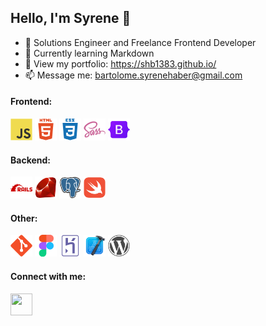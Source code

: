 ### <h2>Hello, I'm Syrene 👋</h2>

- 🎨 Solutions Engineer and Freelance Frontend Developer
- 🌱 Currently learning Markdown
- 💼 View my portfolio: https://shb1383.github.io/
- 📫 Message me: bartolome.syrenehaber@gmail.com

<h4>Frontend:</h4>
<div class="inline">
<img src = "https://raw.githubusercontent.com/devicons/devicon/master/icons/javascript/javascript-original.svg" width="35" height="35" /> 
<img src = "https://raw.githubusercontent.com/devicons/devicon/master/icons/html5/html5-plain-wordmark.svg" width="35" height="35" />
<img src = "https://raw.githubusercontent.com/devicons/devicon/master/icons/css3/css3-plain-wordmark.svg" width="35" height="35" />
<img src = "https://raw.githubusercontent.com/devicons/devicon/master/icons/sass/sass-original.svg" width="35" height="35" />
<img src = "https://raw.githubusercontent.com/devicons/devicon/master/icons/bootstrap/bootstrap-original.svg" width="35" height="35" />

<h4>Backend:</h4>
<img src = "https://raw.githubusercontent.com/devicons/devicon/master/icons/rails/rails-plain-wordmark.svg" width="35" height="35" />
<img src = "https://raw.githubusercontent.com/devicons/devicon/master/icons/ruby/ruby-original.svg" width="35" height="35" />
<img src = "https://raw.githubusercontent.com/devicons/devicon/master/icons/postgresql/postgresql-original.svg" width="35" height="35" />
<img src = "https://raw.githubusercontent.com/devicons/devicon/6910f0503efdd315c8f9b858234310c06e04d9c0/icons/swift/swift-original.svg" width="35" height="35" />

<h4>Other:</h4>
<img src = "https://raw.githubusercontent.com/devicons/devicon/6910f0503efdd315c8f9b858234310c06e04d9c0/icons/git/git-original.svg" width="35" height="35" />
<img src = "https://raw.githubusercontent.com/devicons/devicon/6910f0503efdd315c8f9b858234310c06e04d9c0/icons/figma/figma-original.svg" width="35" height="35" />
<img src = "https://raw.githubusercontent.com/devicons/devicon/6910f0503efdd315c8f9b858234310c06e04d9c0/icons/heroku/heroku-original.svg" width="35" height="35" />
<img src = "https://raw.githubusercontent.com/devicons/devicon/6910f0503efdd315c8f9b858234310c06e04d9c0/icons/xcode/xcode-original.svg" width="35" height="35" />
<img src = "https://raw.githubusercontent.com/devicons/devicon/refs/heads/master/icons/wordpress/wordpress-plain.svg" width="35" height="35" />
</div>

<h4>Connect with me:</h4>
<a href = "https://www.linkedin.com/in/syrene-h-bartolome/"><img src = "https://raw.githubusercontent.com/rahuldkjain/github-profile-readme-generator/master/src/images/icons/Social/linked-in-alt.svg" width="35" height="35" /></a>
</div>
<!--
**shb1383/shb1383** is a ✨ _special_ ✨ repository because its `README.md` (this file) appears on your GitHub profile.

Here are some ideas to get you started:

- 🔭 I’m currently working on ...
- 🌱 I’m currently learning ...
- 👯 I’m looking to collaborate on ...
- 🤔 I’m looking for help with ...
- 💬 Ask me about ...
- 📫 How to reach me: ...
- 😄 Pronouns: ...
- ⚡ Fun fact: ...
-->
